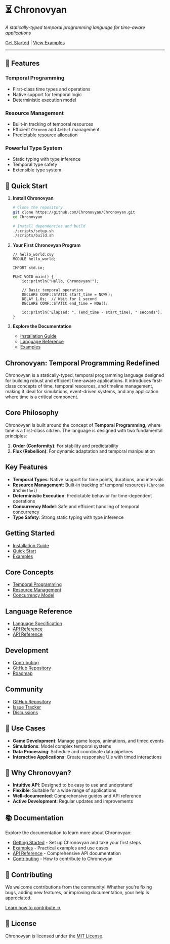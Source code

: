 # ⏳ Chronovyan

*A statically-typed temporal programming language for time-aware applications*

[Get Started](getting-started/quickstart.md) | [View Examples](examples/)

---

## 🚀 Features

### Temporal Programming
- First-class time types and operations
- Native support for temporal logic
- Deterministic execution model

### Resource Management
- Built-in tracking of temporal resources
- Efficient `Chronon` and `Aethel` management
- Predictable resource allocation

### Powerful Type System
- Static typing with type inference
- Temporal type safety
- Extensible type system

## 📖 Quick Start

1. **Install Chronovyan**
   ```bash
   # Clone the repository
   git clone https://github.com/Chronovyan/Chronovyan.git
   cd Chronovyan
   
   # Install dependencies and build
   ./scripts/setup.sh
   ./scripts/build.sh
   ```

2. **Your First Chronovyan Program**
   ```chronovyan
   // hello_world.cvy
   MODULE hello_world;
   
   IMPORT std.io;
   
   FUNC VOID main() {
       io::println("Hello, Chronovyan!");
       
       // Basic temporal operation
       DECLARE CONF::STATIC start_time = NOW();
       DELAY 1.0s;  // Wait for 1 second
       DECLARE CONF::STATIC end_time = NOW();
       
       io::println("Elapsed: ", (end_time - start_time), " seconds");
   }
   ```

3. **Explore the Documentation**
   - [Installation Guide](getting-started/installation.md)
   - [Language Reference](reference/language_specification.md)
   - [Examples](examples/index.md)

## Chronovyan: Temporal Programming Redefined

Chronovyan is a statically-typed, temporal programming language designed for building robust and efficient time-aware applications. It introduces first-class concepts of time, temporal resources, and timeline management, making it ideal for simulations, event-driven systems, and any application where time is a critical component.

## Core Philosophy

Chronovyan is built around the concept of **Temporal Programming**, where time is a first-class citizen. The language is designed with two fundamental principles:

1. **Order (Conformity)**: For stability and predictability
2. **Flux (Rebellion)**: For dynamic adaptation and temporal manipulation

## Key Features

- **Temporal Types**: Native support for time points, durations, and intervals
- **Resource Management**: Built-in tracking of temporal resources (`Chronon` and `Aethel`)
- **Deterministic Execution**: Predictable behavior for time-dependent operations
- **Concurrency Model**: Safe and efficient handling of temporal concurrency
- **Type Safety**: Strong static typing with type inference

## Getting Started

- [Installation Guide](getting-started/installation.md)
- [Quick Start](getting-started/quickstart.md)
- [Examples](examples.md)

## Core Concepts

- [Temporal Programming](concepts/temporal_programming.md)
- [Resource Management](concepts/resource_management.md)
- [Concurrency Model](concepts/concurrency.md)

## Language Reference

- [Language Specification](reference/language_specification.md)
- [API Reference](reference/api_reference.md)
- [API Reference](reference/api_reference.md)

## Development

- [Contributing](CONTRIBUTING.md)
- [GitHub Repository](https://github.com/Chronovyan/Chronovyan.github.io)
- [Roadmap](https://github.com/Chronovyan/Chronovyan.github.io/blob/main/ROADMAP.md)

## Community

- [GitHub Repository](https://github.com/yourusername/chronovyan)
- [Issue Tracker](https://github.com/yourusername/chronovyan/issues)
- [Discussions](https://github.com/yourusername/chronovyan/discussions)

## 🎯 Use Cases

- **Game Development**: Manage game loops, animations, and timed events
- **Simulations**: Model complex temporal systems
- **Data Processing**: Schedule and coordinate data pipelines
- **Interactive Applications**: Create responsive UIs with timed interactions

## 🌟 Why Chronovyan?

- **Intuitive API**: Designed to be easy to use and understand
- **Flexible**: Suitable for a wide range of applications
- **Well-documented**: Comprehensive guides and API reference
- **Active Development**: Regular updates and improvements

## 📚 Documentation

Explore the documentation to learn more about Chronovyan:

- [Getting Started](getting-started/installation.md) - Set up Chronovyan and take your first steps
- [Examples](examples.md) - Practical examples and use cases
- [API Reference](api.md) - Comprehensive API documentation
- [Contributing](CONTRIBUTING.md) - How to contribute to Chronovyan

## 🤝 Contributing

We welcome contributions from the community! Whether you're fixing bugs, adding new features, or improving documentation, your help is appreciated.

[Learn how to contribute →](CONTRIBUTING.md)

## 📄 License

Chronovyan is licensed under the [MIT License](https://github.com/Chronovyan/Chronovyan.github.io/blob/main/LICENSE).

